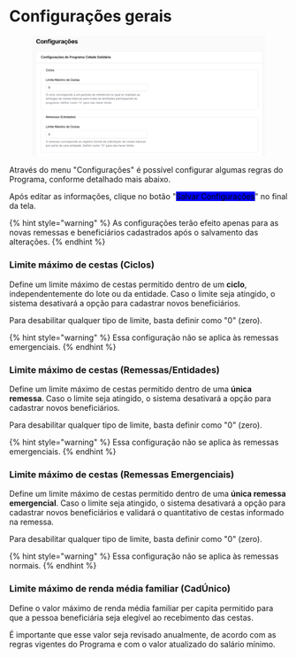# Configurações gerais

<figure><img src="../../.gitbook/assets/image (3) (1) (1).png" alt=""><figcaption></figcaption></figure>

Através do menu "Configurações" é possível configurar algumas regras do Programa, conforme detalhado mais abaixo.

Após editar as informações, clique no botão "<mark style="background-color:blue;">Salvar Configurações</mark>" no final da tela.

{% hint style="warning" %}
As configurações terão efeito apenas para as novas remessas e beneficiários cadastrados após o salvamento das alterações.
{% endhint %}

### Limite máximo de cestas (Ciclos)

Define um limite máximo de cestas permitido dentro de um **ciclo**, independentemente do lote ou da entidade. Caso o limite seja atingido, o sistema desativará a opção para cadastrar novos beneficiários.

Para desabilitar qualquer tipo de limite, basta definir como "0" (zero).

{% hint style="warning" %}
Essa configuração não se aplica às remessas emergenciais.
{% endhint %}

### Limite máximo de cestas (Remessas/Entidades)

Define um limite máximo de cestas permitido dentro de uma **única remessa**. Caso o limite seja atingido, o sistema desativará a opção para cadastrar novos beneficiários.

Para desabilitar qualquer tipo de limite, basta definir como "0" (zero).

{% hint style="warning" %}
Essa configuração não se aplica às remessas emergenciais.
{% endhint %}

### Limite máximo de cestas (Remessas Emergenciais)

Define um limite máximo de cestas permitido dentro de uma **única remessa emergencial**. Caso o limite seja atingido, o sistema desativará a opção para cadastrar novos beneficiários e validará o quantitativo de cestas informado na remessa.

Para desabilitar qualquer tipo de limite, basta definir como "0" (zero).

{% hint style="warning" %}
Essa configuração não se aplica às remessas normais.
{% endhint %}

### Limite máximo de renda média familiar (CadÚnico)

Define o valor máximo de renda média familiar per capita permitido para que a pessoa beneficiária seja elegível ao recebimento das cestas.

É importante que esse valor seja revisado anualmente, de acordo com as regras vigentes do Programa e com o valor atualizado do salário mínimo.
